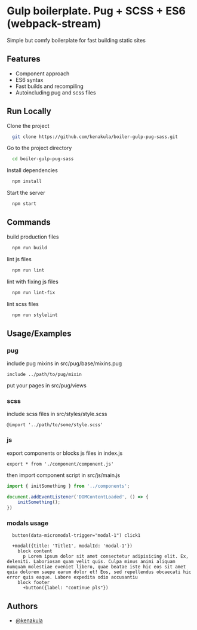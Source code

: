 # Gulp boilerplate. Pug + SCSS + ES6 (webpack-stream)

Simple but comfy boilerplate for fast building static sites
## Features

- Component approach
- ES6 syntax
- Fast builds and recompiling
- Autoincluding pug and scss files

## Run Locally

Clone the project

```bash
  git clone https://github.com/kenakula/boiler-gulp-pug-sass.git
```

Go to the project directory

```bash
  cd boiler-gulp-pug-sass
```

Install dependencies

```bash
  npm install
```

Start the server

```bash
  npm start
```


## Commands

build production files

```bash
  npm run build
```

lint js files

```bash
  npm run lint
```

lint with fixing js files

```bash
  npm run lint-fix
```

lint scss files

```bash
  npm run stylelint
```
## Usage/Examples

### pug

include pug mixins in src/pug/base/mixins.pug
```
include ../path/to/pug/mixin
```

put your pages in src/pug/views

### scss
include scss files in src/styles/style.scss
```
@import '../path/to/some/style.scss'
```

### js
export components or blocks js files in index.js
```
export * from './component/component.js'
```

then import component script in src/js/main.js

```javascript
import { initSomething } from '../components';

document.addEventListener('DOMContentLoaded', () => {
    initSomething();
})
```

### modals usage

```pug
  button(data-micromodal-trigger="modal-1") click1

  +modal({title: 'Title1', modalId: 'modal-1'})
    block content
      p Lorem ipsum dolor sit amet consectetur adipisicing elit. Ex, deleniti. Laboriosam quam velit quis. Culpa minus animi aliquam numquam molestiae eveniet libero, quae beatae iste hic eos sit amet quia dolorem saepe earum dolor et! Eos, sed repellendus obcaecati hic error quis eaque. Labore expedita odio accusantiu
    block footer
      +button({label: "continue pls"})
```

## Authors

- [@kenakula](https://github.com/kenakula)

